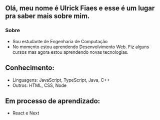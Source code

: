 ## Olá, meu nome é Ulrick Fiaes e esse é um lugar pra saber mais sobre mim.


### Sobre
- Sou estudante de Engenharia de Computação
- No momento estou aprendendo Desenvolvimento Web. Fiz alguns cursos mas agora estou aprendendo novas tecnologias.


## Conhecimento:

- Linguagens: JavaScript, TypeScript, Java, C++
- Outros: HTML, CSS, Node
## Em processo de aprendizado:
- React e Next
